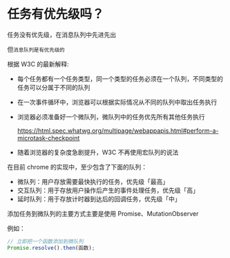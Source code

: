 # 任务有优先级吗？

任务没有优先级，在消息队列中先进先出

但`消息队列是有优先级的`

根据 W3C 的最新解释:

- 每个任务都有一个任务类型，同一个类型的任务必须在一个队列，不同类型的任务可以分属于不同的队列
- 在一次事件循环中，浏览器可以根据实际情况从不同的队列中取出任务执行
- 浏览器必须准备好一个微队列，微队列中的任务优先所有其他任务执行

  <https://html.spec.whatwg.org/multipage/webappapis.html#perform-a-microtask-checkpoint>

- 随着浏览器的复杂度急剧提升，W3C 不再使用宏队列的说法

在目前 chrome 的实现中，至少包含了下面的队列：

- 微队列：用户存放需要最快执行的任务，优先级「最高」
- 交互队列：用于存放用户操作后产生的事件处理任务，优先级「高」
- 延时队列：用于存放计时器到达后的回调任务，优先级「中」

添加任务到微队列的主要方式主要是使用 Promise、MutationObserver

例如：

```js
// 立即把一个函数添加到微队列
Promise.resolve().then(函数);
```
